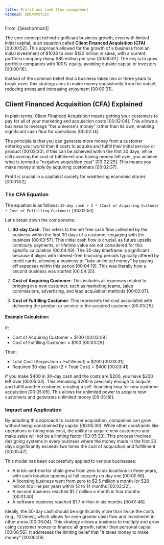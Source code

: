 ```yaml
---
title: Profit and cash flow management
videoId: DpbXWP8fLbc
---
```


From: [[alexhormozi]] <br/> 

The core concept behind significant business growth, even with limited initial capital, is an equation called **Client Financed Acquisition (CFA)** <a class="yt-timestamp" data-t="00:00:52">[00:00:52]</a>. This approach allowed for the growth of a business from an initial investment of $1036 to over $120 million in sales, with a current portfolio company doing $85 million per year <a class="yt-timestamp" data-t="00:00:01">[00:00:01]</a>. The key is to grow portfolio companies with 100% equity, avoiding outside capital or investors <a class="yt-timestamp" data-t="00:00:16">[00:00:16]</a>.

Instead of the common belief that a business takes two or three years to break even, this strategy aims to make money consistently from the outset, reducing stress and increasing enjoyment <a class="yt-timestamp" data-t="00:00:31">[00:00:31]</a>.

## Client Financed Acquisition (CFA) Explained

In plain terms, Client Financed Acquisition means getting your customers to pay for all of your marketing and acquisition costs <a class="yt-timestamp" data-t="00:02:04">[00:02:04]</a>. This allows a business to leverage "the universe's money" rather than its own, enabling significant cash flow for operations <a class="yt-timestamp" data-t="00:02:14">[00:02:14]</a>.

The principle is that you can generate more money from a customer entering your world than it costs to acquire and fulfill their initial service or product <a class="yt-timestamp" data-t="00:02:20">[00:02:20]</a>. If this can be achieved within the first 30 days, while still covering the cost of fulfillment and having money left over, you achieve what is termed a "negative acquisition cost" <a class="yt-timestamp" data-t="00:02:29">[00:02:29]</a>. This means you make money simply by acquiring customers <a class="yt-timestamp" data-t="00:02:37">[00:02:37]</a>.

Profit is crucial in a capitalist society for weathering economic storms <a class="yt-timestamp" data-t="00:01:52">[00:01:52]</a>.

### The CFA Equation

The equation is as follows:
`30-day cash > 2 * (Cost of Acquiring Customer + Cost of Fulfilling Customer)` <a class="yt-timestamp" data-t="00:02:50">[00:02:50]</a>

Let's break down the components:

1.  **30-day Cash**: This refers to the net free cash flow collected by the business within the first 30 days of a customer engaging with the business <a class="yt-timestamp" data-t="00:03:57">[00:03:57]</a>. This initial cash flow is crucial, as future upsells, continuity payments, or lifetime value are not considered for this specific calculation <a class="yt-timestamp" data-t="00:04:09">[00:04:09]</a>. The 30-day timeframe is significant because it aligns with interest-free financing periods typically offered by credit cards, allowing a business to "take unlimited money" by paying off expenses within this period <a class="yt-timestamp" data-t="00:04:19">[00:04:19]</a>. This was literally how a second business was started <a class="yt-timestamp" data-t="00:04:35">[00:04:35]</a>.

2.  **Cost of Acquiring Customer**: This includes all expenses related to bringing in a new customer, such as marketing teams, sales commissions, advertising, and lead acquisition methods <a class="yt-timestamp" data-t="00:03:07">[00:03:07]</a>.

3.  **Cost of Fulfilling Customer**: This represents the cost associated with delivering the product or service to the acquired customer <a class="yt-timestamp" data-t="00:03:25">[00:03:25]</a>.

#### Example Calculation:

If:
*   Cost of Acquiring Customer = $100 <a class="yt-timestamp" data-t="00:03:08">[00:03:08]</a>
*   Cost of Fulfilling Customer = $100 <a class="yt-timestamp" data-t="00:03:29">[00:03:29]</a>

Then:
*   Total Cost (Acquisition + Fulfillment) = $200 <a class="yt-timestamp" data-t="00:03:31">[00:03:31]</a>
*   Required 30-day Cash (2 * Total Cost) = $400 <a class="yt-timestamp" data-t="00:03:41">[00:03:41]</a>

If you make $400 in 30-day cash and the costs are $200, you have $200 left over <a class="yt-timestamp" data-t="00:05:03">[00:05:03]</a>. This remaining $200 is precisely enough to acquire and fulfill another customer, creating a self-financing loop for new customer acquisition <a class="yt-timestamp" data-t="00:05:05">[00:05:05]</a>. This allows for unlimited power to acquire new customers and generates unlimited money <a class="yt-timestamp" data-t="00:05:16">[00:05:16]</a>.

### Impact and Application

By adopting this approach to customer acquisition, companies can grow without being constrained by capital <a class="yt-timestamp" data-t="00:05:30">[00:05:30]</a>. While other constraints like operations or hiring may exist, the ability to acquire new customers and make sales will not be a limiting factor <a class="yt-timestamp" data-t="00:05:33">[00:05:33]</a>. This process involves designing systems in every business where the money made in the first 30 days significantly exceeds two times the cost of acquisition and fulfillment <a class="yt-timestamp" data-t="00:05:47">[00:05:47]</a>.

This model has been successfully applied to various businesses:
*   A brick-and-mortar chain grew from zero to six locations in three years, with each location opening at full capacity on day one <a class="yt-timestamp" data-t="00:00:56">[00:00:56]</a>.
*   A licensing business went from zero to $2.5 million a month (or $28 million top line per year) within 12 to 14 months <a class="yt-timestamp" data-t="00:02:22">[00:02:22]</a>.
*   A second business reached $1.7 million a month in four months <a class="yt-timestamp" data-t="00:01:40">[00:01:40]</a>.
*   A software business reached $1.7 million in six months <a class="yt-timestamp" data-t="00:01:46">[00:01:46]</a>.

Ideally, the 30-day cash should be significantly more than twice the costs (e.g., 10 times), which allows for even greater cash flow and investment in other areas <a class="yt-timestamp" data-t="00:06:04">[00:06:04]</a>. This strategy allows a business to multiply and grow using customer money to finance all growth, rather than personal capital <a class="yt-timestamp" data-t="00:06:56">[00:06:56]</a>. It addresses the limiting belief that "it takes money to make money" <a class="yt-timestamp" data-t="00:06:29">[00:06:29]</a>.